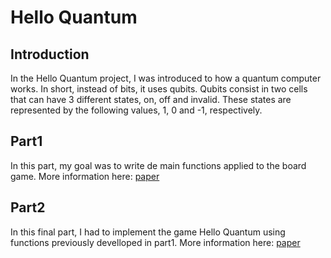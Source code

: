 # Hello Quantum

## Introduction

In the Hello Quantum project, I was introduced to how a quantum computer works. In short, instead of bits, it uses qubits. Qubits consist in two cells that can have 3 different states, on, off and invalid. These states are represented by the following values, 1, 0 and -1, respectively.

## Part1

In this part, my goal was to write de main functions applied to the board game. More information here: [paper](/Hello-Quantum/part1/paper.pdf)

## Part2

In this final part, I had to implement the game Hello Quantum using functions previously develloped in part1. More information here: [paper](/Hello-Quantum/part2/paper.pdf)
